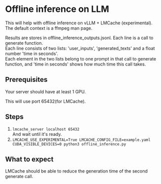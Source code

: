 # Offline inference on LLM
This will help with offline inference on vLLM + LMCache (experimental).  
The default context is a ffmpeg man page.  

Results are stores in offline_inference_outputs.jsonl. Each line is a call to generate function.  
Each line consists of two lists: 'user_inputs', 'generated_texts' and a float number 'time in seconds'.  
Each element in the two lists belong to one prompt in that call to generate function, and 'time in seconds' shows how much time this call takes.  
## Prerequisites
Your server should have at least 1 GPU.  

This will use port 65432(for LMCache).  
## Steps
1.  ```lmcache_server localhost 65432```  
And wait until it's ready.  
2. ```LMCACHE_USE_EXPERIMENTAL=True LMCACHE_CONFIG_FILE=example.yaml CUDA_VISIBLE_DEVICES=0 python3 offline_inference.py```  
## What to expect
LMCache should be able to reduce the generation time of the second generate call.  
